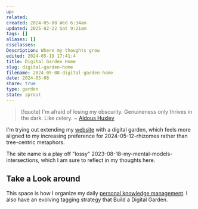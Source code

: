 ```yaml
---
up: 
related: 
created: 2024-05-08 Wed 6:34am
updated: 2025-02-22 Sat 9:21am
tags: []
aliases: []
cssclasses: 
Description: Where my thoughts grow
edited: 2024-05-19 17:41:4
title: Digital Garden Home
slug: digital-garden-home
filename: 2024-05-08-digital-garden-home
date: 2024-05-08
share: true
type: garden
state: sprout
---
```


> [!quote]
> I'm afraid of losing my obscurity. Genuineness only thrives in the dark. Like celery.
> ~ [Aldous Huxley](https://www.azquotes.com/author/7118-Aldous_Huxley)

I'm trying out extending my [website](https://mbbroberg.fun) with a digital garden, which feels more aligned to my increasing preference for 2024-05-12-rhizomes rather than tree-centric metaphors.

The site name is a play off "lossy" 2023-08-18-my-mental-models-intersections, which I am sure to reflect in my thoughts here.

## Take a Look around

This space is how I organize my daily [personal knowledge management](Learning/Concepts/My%20path%20to%20Personal%20Knowledge%20Management%20(PKM).md). I also have an evolving tagging strategy that Build a Digital Garden.
